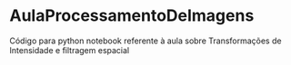 # AulaProcessamentoDeImagens
Código para python notebook referente à aula sobre Transformações de Intensidade e filtragem espacial

